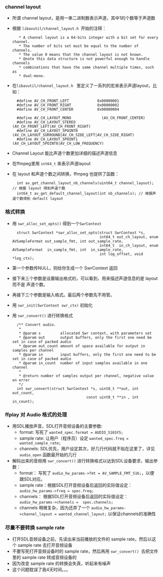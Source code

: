 ### channel layout
* 所谓 channel layout，是用一串二进制数表示声道，其中1的个数等于声道数
* 根据 `libavutil/channel_layout.h `开始的注释：

         * A channel layout is a 64-bits integer with a bit set for every channel.
         * The number of bits set must be equal to the number of channels.
         * The value 0 means that the channel layout is not known.
         * @note this data structure is not powerful enough to handle channels
         * combinations that have the same channel multiple times, such as
         * dual-mono.


* 在`libavutil/channel_layout.h ` 里定义了一系列的宏来表示声道layout，比如：

        #define AV_CH_FRONT_LEFT             0x00000001
        #define AV_CH_FRONT_RIGHT            0x00000002
        #define AV_CH_FRONT_CENTER           0x00000004

        #define AV_CH_LAYOUT_MONO              (AV_CH_FRONT_CENTER)
        #define AV_CH_LAYOUT_STEREO            (AV_CH_FRONT_LEFT|AV_CH_FRONT_RIGHT)
        #define AV_CH_LAYOUT_5POINT0           (AV_CH_LAYOUT_SURROUND|AV_CH_SIDE_LEFT|AV_CH_SIDE_RIGHT)
        #define AV_CH_LAYOUT_5POINT1           (AV_CH_LAYOUT_5POINT0|AV_CH_LOW_FREQUENCY)

* Channel Layout 能比声道个数更加详细的描述声道信息
* 在ffmpeg里用 `int64_t` 来表示声道layout
* 在 layout 和声道个数之间转换，ffmpeg 也提供了函数：

        int av_get_channel_layout_nb_channels(uint64_t channel_layout); // 根据 layout 得到声道个数
        int64_t av_get_default_channel_layout(int nb_channels); // 根据声道个数得到 default layout

### 格式转换 
* 用 `swr_alloc_set_opts()` 得到一个`SwrContext`

        struct SwrContext *swr_alloc_set_opts(struct SwrContext *s,
                                              int64_t out_ch_layout, enum AVSampleFormat out_sample_fmt, int out_sample_rate,
                                              int64_t  in_ch_layout, enum AVSampleFormat  in_sample_fmt, int  in_sample_rate,
                                              int log_offset, void *log_ctx);

* 第一个参数传NULL，则给你生成一个 SwrContext 返回
* 接下来三个参数是设置输出格式的，可以看到，用来描述声道信息的是 layout 而不是 声道个数。
* 再接下三个参数是输入格式。最后两个参数先不用管。
* 用 `swr_init(SwrContext swr_ctx)` 初始化
* 用 `swr_convert()` 进行转换格式

        /** Convert audio.
         * 
         * @param s         allocated Swr context, with parameters set
         * @param out       output buffers, only the first one need be set in case of packed audio
         * @param out_count amount of space available for output in samples per channel
         * @param in        input buffers, only the first one need to be set in case of packed audio
         * @param in_count  number of input samples available in one channel
         *      
         * @return number of samples output per channel, negative value on error
         */
        int swr_convert(struct SwrContext *s, uint8_t **out, int out_count,
                                        const uint8_t **in , int in_count);
         

### ffplay 对 Audio 格式的处理
* 用SDL播放声音，SDL打开音频设备的主要参数:
	* format: 写死了 `wanted_spec.format = AUDIO_S16SYS;`
	* sample rate: 让用户（程序员）设定 `wanted_spec.freq = wanted_sample_rate;`
	* channels: SDL优先，用户设定其次，好几行代码就不贴在这里了，详见 `audio_open` 函数最开始的几行
* 解码出来的音频用 `swr_convert()` 进行转换格式以达到SDL设备要求，输出参数：
	* format： 写死了 `audio_hw_params->fmt = AV_SAMPLE_FMT_S16;`，以便跟SDL对应。
	* sample rate：根据SDL打开音频设备后返回的实际值设定：`audio_hw_params->freq = spec.freq;`
	* channels： 根据SDL打开音频设备后返回的实际值设定： `audio_hw_params->channels =  spec.channels;`
	* channels 稍微复杂，因为还弄了一个 `audio_hw_params->channel_layout = wanted_channel_layout;` 以保证channels的准确性


### 尽量不要转换 sample rate
* 打开SDL音频设备之前，先读出来当前播放的文件的 sample rate，然后以这个 sample rate 去打开音频设备
* 不要写死打开音频设备时的 sample rate，然后再用 `swr_convert() `去把文件里的 sample rate 转成音频设备的
* 因为改变 sample rate 的转换会失真，听起来有噪声
* 这个问题耽误了我4天时间。。。
